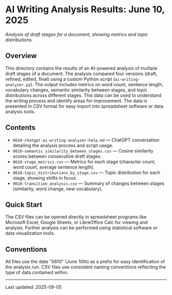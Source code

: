 # AI Writing Analysis Results: June 10, 2025

*Analysis of draft stages for a document, showing metrics and topic distributions.*

## Overview
This directory contains the results of an AI-powered analysis of multiple draft stages of a document.  The analysis compared four versions (draft, refined, edited, final) using a custom Python script (`ai-writing-analyzer.py`). The output includes metrics on word count, sentence length, vocabulary changes, semantic similarity between stages, and topic distributions across different stages. This data can be used to understand the writing process and identify areas for improvement.  The data is presented in CSV format for easy import into spreadsheet software or data analysis tools.

## Contents
* `0610-chatgpt-ai-writing-analyzer-help.md` — ChatGPT conversation detailing the analysis process and script usage.
* `0610-semantic_similarity_between_stages.csv` — Cosine similarity scores between consecutive draft stages.
* `0610-stage_metrics.csv` — Metrics for each stage (character count, word count, average sentence length).
* `0610-topic_distributions_by_stage.csv` — Topic distribution for each stage, showing shifts in focus.
* `0610-transition_analysis.csv` — Summary of changes between stages (similarity, word change, new vocabulary).


## Quick Start
The CSV files can be opened directly in spreadsheet programs like Microsoft Excel, Google Sheets, or LibreOffice Calc for viewing and analysis.  Further analysis can be performed using statistical software or data visualization tools.

## Conventions
All files use the date "0610" (June 10th) as a prefix for easy identification of the analysis run.  CSV files use consistent naming conventions reflecting the type of data contained within.

---
Last updated: 2025-09-05
